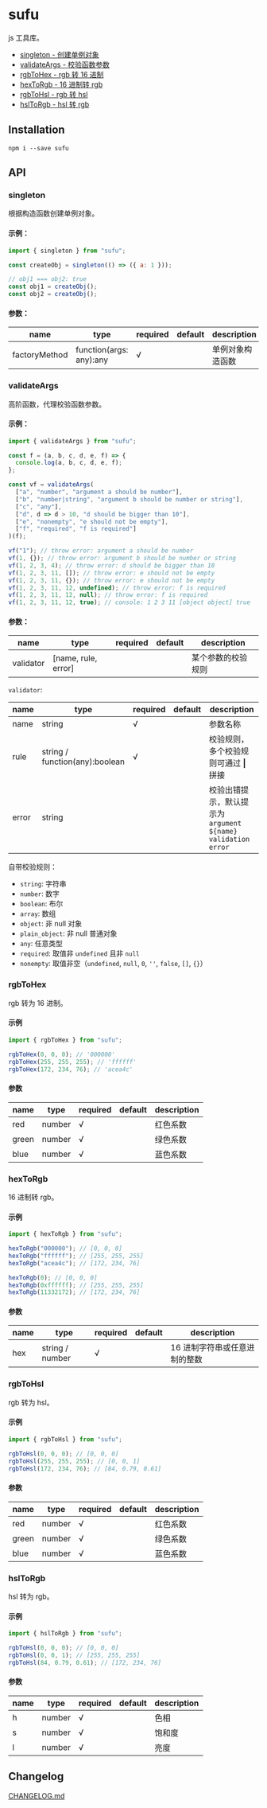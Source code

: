 # sufu

js 工具库。

- [singleton - 创建单例对象](#singleton)
- [validateArgs - 校验函数参数](#validateargs)
- [rgbToHex - rgb 转 16 进制](#rgbToHex)
- [hexToRgb - 16 进制转 rgb](#hexToRgb)
- [rgbToHsl - rgb 转 hsl](#rgbToHsl)
- [hslToRgb - hsl 转 rgb](#hslToRgb)

## Installation

```shell
npm i --save sufu
```

## API

### singleton

根据构造函数创建单例对象。

#### 示例：

```js
import { singleton } from "sufu";

const createObj = singleton(() => ({ a: 1 }));

// obj1 === obj2: true
const obj1 = createObj();
const obj2 = createObj();
```

#### 参数：

| name          | type                    | required | default | description      |
| ------------- | ----------------------- | -------- | ------- | ---------------- |
| factoryMethod | function(args: any):any | √        |         | 单例对象构造函数 |

### validateArgs

高阶函数，代理校验函数参数。

#### 示例：

```js
import { validateArgs } from "sufu";

const f = (a, b, c, d, e, f) => {
  console.log(a, b, c, d, e, f);
};

const vf = validateArgs(
  ["a", "number", "argument a should be number"],
  ["b", "number|string", "argument b should be number or string"],
  ["c", "any"],
  ["d", d => d > 10, "d should be bigger than 10"],
  ["e", "nonempty", "e should not be empty"],
  ["f", "required", "f is required"]
)(f);

vf("1"); // throw error: argument a should be number
vf(1, {}); // throw error: argument b should be number or string
vf(1, 2, 3, 4); // throw error: d should be bigger than 10
vf(1, 2, 3, 11, []); // throw error: e should not be empty
vf(1, 2, 3, 11, {}); // throw error: e should not be empty
vf(1, 2, 3, 11, 12, undefined); // throw error: f is required
vf(1, 2, 3, 11, 12, null); // throw error: f is required
vf(1, 2, 3, 11, 12, true); // console: 1 2 3 11 [object object] true
```

#### 参数：

| name      | type                | required | default | description        |
| --------- | ------------------- | -------- | ------- | ------------------ |
| validator | [name, rule, error] |          |         | 某个参数的校验规则 |

`validator`:

| name  | type                           | required | default | description                                                  |
| ----- | ------------------------------ | -------- | ------- | ------------------------------------------------------------ |
| name  | string                         | √        |         | 参数名称                                                     |
| rule  | string / function(any):boolean | √        |         | 校验规则，多个校验规则可通过 <strong>\|</strong> 拼接        |
| error | string                         |          |         | 校验出错提示，默认提示为 `argument ${name} validation error` |

自带校验规则：

- `string`: 字符串
- `number`: 数字
- `boolean`: 布尔
- `array`: 数组
- `object`: 非 null 对象
- `plain_object`: 非 null 普通对象
- `any`: 任意类型
- `required`: 取值非 `undefined` 且非 `null`
- `nonempty`: 取值非空（`undefined`, `null`, `0`, `''`, `false`, `[]`, `{}`）

### rgbToHex

rgb 转为 16 进制。

#### 示例

```js
import { rgbToHex } from "sufu";

rgbToHex(0, 0, 0); // '000000'
rgbToHex(255, 255, 255); // 'ffffff'
rgbToHex(172, 234, 76); // 'acea4c'
```

#### 参数

| name  | type   | required | default | description |
| ----- | ------ | -------- | ------- | ----------- |
| red   | number | √        |         | 红色系数    |
| green | number | √        |         | 绿色系数    |
| blue  | number | √        |         | 蓝色系数    |

### hexToRgb

16 进制转 rgb。

#### 示例

```js
import { hexToRgb } from "sufu";

hexToRgb("000000"); // [0, 0, 0]
hexToRgb("ffffff"); // [255, 255, 255]
hexToRgb("acea4c"); // [172, 234, 76]

hexToRgb(0); // [0, 0, 0]
hexToRgb(0xffffff); // [255, 255, 255]
hexToRgb(11332172); // [172, 234, 76]
```

#### 参数

| name | type            | required | default | description                   |
| ---- | --------------- | -------- | ------- | ----------------------------- |
| hex  | string / number | √        |         | 16 进制字符串或任意进制的整数 |

### rgbToHsl

rgb 转为 hsl。

#### 示例

```js
import { rgbToHsl } from "sufu";

rgbToHsl(0, 0, 0); // [0, 0, 0]
rgbToHsl(255, 255, 255); // [0, 0, 1]
rgbToHsl(172, 234, 76); // [84, 0.79, 0.61]
```

#### 参数

| name  | type   | required | default | description |
| ----- | ------ | -------- | ------- | ----------- |
| red   | number | √        |         | 红色系数    |
| green | number | √        |         | 绿色系数    |
| blue  | number | √        |         | 蓝色系数    |

### hslToRgb

hsl 转为 rgb。

#### 示例

```js
import { hslToRgb } from "sufu";

rgbToHsl(0, 0, 0); // [0, 0, 0]
rgbToHsl(0, 0, 1); // [255, 255, 255]
rgbToHsl(84, 0.79, 0.61); // [172, 234, 76]
```

#### 参数

| name | type   | required | default | description |
| ---- | ------ | -------- | ------- | ----------- |
| h    | number | √        |         | 色相        |
| s    | number | √        |         | 饱和度      |
| l    | number | √        |         | 亮度        |

## Changelog

[CHANGELOG.md](https://github.com/DelBlank/sufu/blob/master/CHANGELOG.md)

